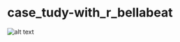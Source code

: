 # case_tudy-with_r_bellabeat
![alt text](https://ningjoanne.files.wordpress.com/2024/04/avg_calories-5.png?w=479)

